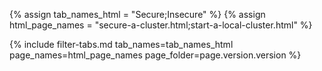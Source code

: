 {% assign tab_names_html = "Secure;Insecure" %}
{% assign html_page_names = "secure-a-cluster.html;start-a-local-cluster.html" %}

{% include filter-tabs.md tab_names=tab_names_html page_names=html_page_names page_folder=page.version.version %}
